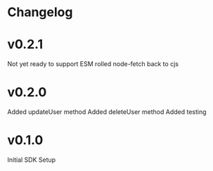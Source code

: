 # Changelog

# v0.2.1

Not yet ready to support ESM rolled node-fetch back to cjs

# v0.2.0

Added updateUser method
Added deleteUser method
Added testing

# v0.1.0

Initial SDK Setup
